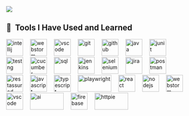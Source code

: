 <img src="https://capsule-render.vercel.app/api?type=venom&color=auto&height=300&section=header&text=Build.%20Test.%20Deploy&fontSize=90" />


<h2> 🚀 &nbsp;Tools I Have Used and Learned</h2>
<p align="left">
  <img src="https://cdn.jsdelivr.net/gh/devicons/devicon/icons/intellij/intellij-original.svg" alt="intellij" width="45" height="45" style="margin-right: 15px;"/>
  <img src="https://cdn.jsdelivr.net/gh/devicons/devicon/icons/webstorm/webstorm-original.svg" alt="webstorm" width="45" height="45" style="margin-right: 15px;"/>
  <img src="https://cdn.jsdelivr.net/gh/devicons/devicon/icons/vscode/vscode-original.svg" alt="vscode" width="45" height="45" style="margin-right: 15px;"/>
  <img src="https://cdn.jsdelivr.net/gh/devicons/devicon/icons/git/git-original.svg" alt="git" width="45" height="45" style="margin-right: 15px;"/>
  <img src="https://cdn.jsdelivr.net/gh/devicons/devicon/icons/github/github-original.svg" alt="github" width="45" height="45" style="margin-right: 15px;"/>
  <img src="https://cdn.jsdelivr.net/gh/devicons/devicon/icons/java/java-original-wordmark.svg" alt="java" width="45" height="45" style="margin-right: 15px;"/>
  <img src="https://cdn.jsdelivr.net/gh/devicons/devicon/icons/junit/junit-original.svg" alt="junit" width="45" height="45" style="margin-right: 15px;"/>
  <img src="https://img.shields.io/badge/TestNG-%23D1B000.svg?style=for-the-badge&logo=testng&logoColor=white" alt="testng" width="45" height="45" style="margin-right: 15px;"/>
  <img src="https://cdn.jsdelivr.net/gh/devicons/devicon/icons/cucumber/cucumber-plain.svg" alt="cucumber" width="45" height="45" style="margin-right: 15px;"/>
  <img src="https://img.shields.io/badge/SQL-%2300A3E0.svg?style=for-the-badge&logo=database&logoColor=white" alt="sql" width="45" height="45" style="margin-right: 15px;"/>
  <img src="https://cdn.jsdelivr.net/gh/devicons/devicon/icons/jenkins/jenkins-original.svg" alt="jenkins" width="45" height="45" style="margin-right: 15px;"/>
  <img src="https://cdn.jsdelivr.net/gh/devicons/devicon/icons/selenium/selenium-original.svg" alt="selenium" width="45" height="45" style="margin-right: 15px;"/>
  <img src="https://cdn.jsdelivr.net/gh/devicons/devicon/icons/jira/jira-original.svg" alt="jira" width="45" height="45" style="margin-right: 15px;"/>
  <img src="https://img.shields.io/badge/Postman-%23FF6C37.svg?style=for-the-badge&logo=postman&logoColor=white" alt="postman" width="45" height="45" style="margin-right: 15px;"/>
  <img src="https://img.shields.io/badge/RestAssured-%23FFFFFF.svg?style=for-the-badge&logo=restassured&logoColor=black" alt="restassured" width="45" height="45" style="margin-right: 15px;"/>

  <!-- Added icons -->
  <img src="https://cdn.jsdelivr.net/gh/devicons/devicon/icons/javascript/javascript-original.svg" alt="javascript" width="45" height="45" style="margin-right: 15px;"/>
  <img src="https://cdn.jsdelivr.net/gh/devicons/devicon/icons/typescript/typescript-original.svg" alt="typescript" width="45" height="45" style="margin-right: 15px;"/>
  <img src="https://img.shields.io/badge/Playwright-%23007ACC.svg?style=for-the-badge&logo=playwright&logoColor=white" alt="playwright" width="90" height="45" style="margin-right: 15px;"/>
  <img src="https://cdn.jsdelivr.net/gh/devicons/devicon/icons/react/react-original.svg" alt="react" width="45" height="45" style="margin-right: 15px;"/>
  <img src="https://cdn.jsdelivr.net/gh/devicons/devicon/icons/nodejs/nodejs-original.svg" alt="nodejs" width="45" height="45" style="margin-right: 15px;"/>
  <img src="https://cdn.jsdelivr.net/gh/devicons/devicon/icons/webstorm/webstorm-original.svg" alt="webstorm" width="45" height="45" style="margin-right: 15px;"/>
  <img src="https://cdn.jsdelivr.net/gh/devicons/devicon/icons/vscode/vscode-original.svg" alt="vscode" width="45" height="45" style="margin-right: 15px;"/>
  <img src="https://img.shields.io/badge/AI-%23FF6F61.svg?style=for-the-badge&logo=artificial-intelligence&logoColor=white" alt="ai" width="90" height="45" style="margin-right: 15px;"/>

  <!-- Newly added Firebase and HTTPie -->
  <img src="https://cdn.jsdelivr.net/gh/devicons/devicon/icons/firebase/firebase-plain.svg" alt="firebase" width="45" height="45" style="margin-right: 15px;"/>
  <img src="https://img.shields.io/badge/HTTPie-%23000000.svg?style=for-the-badge&logo=httpie&logoColor=white" alt="httpie" width="90" height="45" style="margin-right: 15px;"/>
</p>










